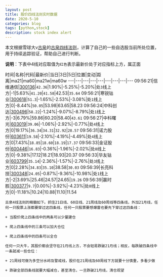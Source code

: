 ```yaml
---
layout: post
title: 股价四线法则实时数据
date: 2020-5-10
categories: blog
tags: [python,stock]
description: stock index alert
---
```



本文根据雪球大v[古泉](https://xueqiu.com/u/7148646888)的[古泉四线法则](https://xueqiu.com/7148646888/130498192)，计算了自己的一些自选股当前所处位置，用于持续追踪验证，帮助自己进行判断。

**说明**：下表中4线对应取值为`红色`表示最新价处于对应指标上方，属正面

时间|名称|代码|最新价|当日|3日|5日|位置|变动|距离|ma21|ma60|ma21w|ma60w
---|---|---|---|---|---|---|---|---
09:56:21|信维通信|[300136](https://xueqiu.com/S/SZ300136)|`42.36`|1.90%|-5.25%|-5.20%|处`3`线上方|-1|5.63%|`41.20`|`41.58`|42.53|`35.64`
09:56:21|寒锐钴业|[300618](https://xueqiu.com/S/SZ300618)|`51.3`|-1.65%|-2.53%|-3.08%|处`1`线上方|0|-8.44%|`50.05`|53.98|63.65|58.23
09:56:24|中科创达|[300496](https://xueqiu.com/S/SZ300496)|`58.22`|-1.24%|-9.07%|-8.79%|处`1`线上方|-3|6.79%|59.86|60.20|58.40|`43.61`
09:56:27|中科曙光|[603019](https://xueqiu.com/S/SH603019)|`39.06`|-1.06%|-2.92%|-0.77%|处`4`线上方|0|19.17%|`36.34`|`34.31`|`32.92`|`28.57`
09:56:31|诺力股份|[603611](https://xueqiu.com/S/SH603611)|`19.58`|-2.10%|-4.19%|-4.49%|处`4`线上方|0|7.43%|`18.85`|`18.60`|`18.19`|`17.37`
09:56:33|金证股份|[600446](https://xueqiu.com/S/SH600446)|`16.83`|-0.36%|-1.96%|-2.02%|处`0`线上方|0|-9.38%|17.12|18.21|18.93|20.37
09:56:33|华友钴业|[603799](https://xueqiu.com/S/SH603799)|`35.14`|-2.36%|-1.57%|-2.76%|处`3`线上方|0|2.28%|`34.83`|`35.10`|38.58|`30.03`
09:56:39|长亮科技|[300348](https://xueqiu.com/S/SZ300348)|`24.05`|-0.87%|-9.36%|-10.98%|处`1`线上方|-2|3.69%|25.46|24.57|24.65|`19.26`
09:56:39|赢时胜|[300377](https://xueqiu.com/S/SZ300377)|`9.7`|0.00%|-3.92%|-4.23%|处`0`线上方|0|-11.18%|10.24|10.88|11.10|11.54

```
古泉4线法则的精髓如下。抓住21日线、60日线、21周线及60周线等四条线，外加21月线，任何一只股票上涨都要穿过这四条线，任何一只股票要想爆雷也要先下穿过这四条线：

+ 当股价爬上四条线中的两条可以少量建仓

+ 爬上四条线中的三条可以加大仓位

+ 爬上四条线中的四条可以全仓

任何一只大牛，其股价都会坚守在21月线上方，不会轻易跌破21月线；相反，每跌破四条线中一条就减一些仓位：

+ 21周线可做为多空分水岭及警戒线，股价在21周线及60周线下方就要十分慎重，多看少做

+ 跌破全部四条线就要大幅减仓，甚至清仓，一旦跌破21月线，清仓观望
```